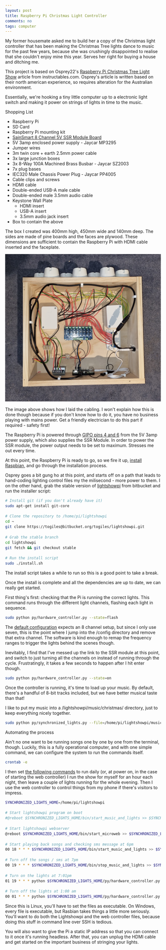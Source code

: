 ```yaml
---
layout: post
title: Raspberry Pi Christmas Light Controller
comments: no
tags: computer
---
```


My former housemate asked me to build her a copy of the Christmas light controller that has been making the Christmas Tree lights dance to music for the past few years, because she was crushingly disappointed to realise that she couldn't enjoy mine this year. Serves her right for buying a house and ditching me.

<!--more-->

This project is based on Osprey22's [Raspberry Pi Christmas Tree Light Show](https://www.instructables.com/Raspberry-Pi-Christmas-Tree-Light-Show/) article from instructables.com. Osprey's article is written based on their north american experience, so requires alteration for the Australian environment.

Essentially, we're hooking a tiny little computer up to a electronic light switch and making it power on strings of lights in time to the music.

Shopping List
* Raspberry Pi
* SD Card
* Raspberry Pi mounting kit
* [SainSmart 8 Channel 5V SSR Module Board](https://www.amazon.com.au/SainSmart-8-Channel-Duemilanove-MEGA2560-MEGA1280/dp/B006J4G45G)
* 5V 3amp enclosed power supply - Jaycar MP3295
* Jumper wires
* 3m twin core + earth 2.5mm power cable
* 3x large junction boxes
* 3x 8-Way 100A Machined Brass Busbar - Jaycar SZ2003
* 7x plug bases
* IEC320 Male Chassis Power Plug - Jaycar PP4005
* Cable clips and screws
* HDMI cable
* Double-ended USB-A male cable
* Double-ended male 3.5mm audio cable
* Keystone Wall Plate
  * HDMI insert
  * USB-A insert
  * 3.5mm audio jack insert
* Box to contain the above

The box I created was 400mm high, 450mm wide and 140mm deep. The sides are made of pine boards and the faces are plywood. These dimensions are sufficient to contain the Raspberry Pi with HDMI cable inserted and the faceplate.

![internal wiring](/blog/assets/2021-11/internals.jpg)

The image above shows how I laid the cabling. I won't explain how this is done though because if you don't know how to do it, you have no business playing with mains power. Get a friendly electrician to do this part if required - safety first!

The Raspberry Pi is powered through [GIPO pins 4 and 6](https://pinout.xyz/pinout/5v_power#) from the 5V 3amp power supply, which also supplies the SSR Module. In order to power the SSR module, the power output needs to be set to maximum. Stresses me out every time.

At this point, the Raspberry Pi is ready to go, so we fire it up, [install Raspbian](https://www.raspberrypi.com/software/), and go through the installation process. 

Osprey goes a bit gung ho at this point, and starts off on a path that leads to hand-coding lighting control files my the milisecond - more power to them. I on the other hand, grab the stable version of [lightshowpi](https://lightshowpi.org/) from bitbucket and run the installer script:

```bash
# Install git (if you don't already have it)
sudo apt-get install git-core

# Clone the repository to /home/pi/lightshowpi
cd ~
git clone https://togiles@bitbucket.org/togiles/lightshowpi.git

# Grab the stable branch
cd lightshowpi
git fetch && git checkout stable

# Run the install script
sudo ./install.sh
```

The install script takes a while to run so this is a good point to take a break.

Once the install is complete and all the dependencies are up to date, we can really get started.

First thing's first: checking that the Pi is running the correct lights. This command runs through the different light channels, flashing each light in sequence.

```bash
sudo python py/hardware_controller.py --state=flash
```

The [default configuration](https://bitbucket.org/togiles/lightshowpi/src/master/config/defaults.cfg) expects an 8 channel setup, but since I only use seven, this is the point where I jump into the /config directory and remove that extra channel. The software is kind enough to remap the frequency ranges to trigger the lights behind the scenes though.

Inevitably, I find that I've messed up the link to the SSR module at this point, and switch to just turning all the channels on instead of running through the cycle. Frustratingly, it takes a few seconds to happen after I hit enter though.

```bash
sudo python py/hardware_controller.py --state=on
```

Once the controller is running, it's time to load up your music. By default, there's a handful of 8-bit tracks included, but we have better musical taste than that!

I like to put my music into a /lightshowpi/music/christmas/ directory, just to keep everything nicely together.

```bash
sudo python py/synchronized_lights.py --file=/home/pi/lightshowpi/music/christmas/spirit-of-the-season.mp3
```

Automating the process

Ain't no one want to be running songs one by one by one from the terminal, though. Luckily, this is a fully operational computer, and with one simple command, we can configure the system to run the commands itself. 

```bash
crontab -e
```

I then set [the following commands](/blog/assets/2021-11/chrontab.txt) to run daily (or, at power on, in the case of starting the web controller) I run the show for myself for an hour each night, then leave a couple of lights running for the whole evening. Then I use the web controller to control things from my phone if there's visitors to impress.

```bash
SYNCHRONIZED_LIGHTS_HOME=/home/pi/lightshowpi

# Start lightshowpi program on boot
#@reboot $SYNCHRONIZED_LIGHTS_HOME/bin/start_music_and_lights >> $SYNCHRONIZED_LIGHTS_HOME/logs/music_and_lights.play 2>&1 &

# Start lightshowpi webserver
@reboot $SYNCHRONIZED_LIGHTS_HOME/bin/start_microweb >> $SYNCHRONIZED_LIGHTS_HOME/logs/microweb.log 2>&1

# Start playing back songs and checking sms message at 6pm
00 18 * * * $SYNCHRONIZED_LIGHTS_HOME/bin/start_music_and_lights >> $SYNCHRONIZED_LIGHTS_HOME/logs/music_and_lights.play 2>&1 &

# Turn off the songs / sms at 7pm
00 19 * * * $SYNCHRONIZED_LIGHTS_HOME/bin/stop_music_and_lights >> $SYNCHRONIZED_LIGHTS_HOME/logs/music_and_lights.stop 2>&1 &

# Turn on the lights at 7:01pm
01 19 * * * python $SYNCHRONIZED_LIGHTS_HOME/py/hardware_controller.py --state=on --light 1,4 >> $SYNCHRONIZED_LIGHTS_HOME/logs/music_and_lights.stop 2>&1 &

# Turn off the lights at 1:00 am
00 01 * * * python $SYNCHRONIZED_LIGHTS_HOME/py/hardware_controller.py --state=off >> $SYNCHRONIZED_LIGHTS_HOME/logs/music_and_lights.stop 2>&1 &
```

Since this is Linux, you'll have to set the files as executable. On Windows, every file is executable, but Rasbian takes things a little more seriously. You'll want to do both the Lightshowpi and the web controller files, because doing this stuff in command line over SSH is tedious.

You will also want to give the Pi a static IP address so that you can connect to it once it's running headless. After that, you can unplug the HDMI cable and get started on the important business of stringing your lights.
